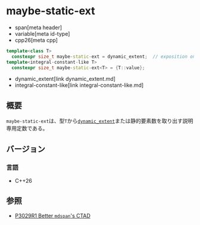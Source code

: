 # maybe-static-ext
* span[meta header]
* variable[meta id-type]
* cpp26[meta cpp]

```cpp
template<class T>
  constexpr size_t maybe-static-ext = dynamic_extent;  // exposition only
template<integral-constant-like T>
  constexpr size_t maybe-static-ext<T> = {T::value};
```
* dynamic_extent[link dynamic_extent.md]
* integral-constant-like[link integral-constant-like.md]

## 概要
`maybe-static-ext`は、型`T`から[`dynamic_extent`](dynamic_extent.md)または静的要素数を取り出す説明専用定数である。


## バージョン
### 言語
- C++26


## 参照
- [P3029R1 Better `mdspan`'s CTAD](https://www.open-std.org/jtc1/sc22/wg21/docs/papers/2024/p3029r1.html)
